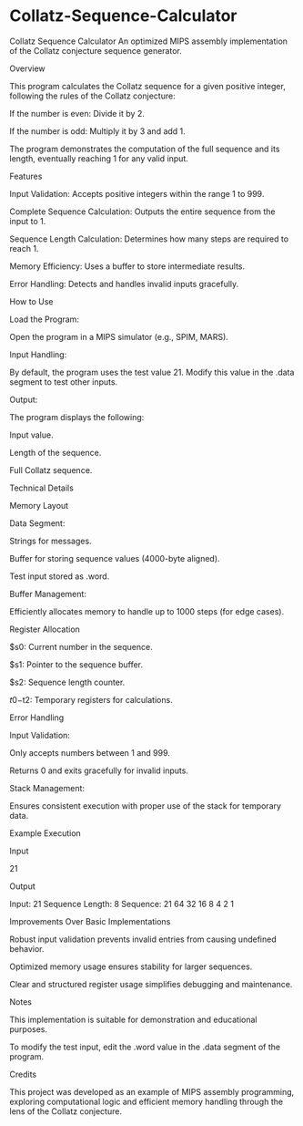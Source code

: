 # Collatz-Sequence-Calculator
Collatz Sequence Calculator
An optimized MIPS assembly implementation of the Collatz conjecture sequence generator.

Overview

This program calculates the Collatz sequence for a given positive integer, following the rules of the Collatz conjecture:

If the number is even: Divide it by 2.

If the number is odd: Multiply it by 3 and add 1.

The program demonstrates the computation of the full sequence and its length, eventually reaching 1 for any valid input.

Features

Input Validation: Accepts positive integers within the range 1 to 999.

Complete Sequence Calculation: Outputs the entire sequence from the input to 1.

Sequence Length Calculation: Determines how many steps are required to reach 1.

Memory Efficiency: Uses a buffer to store intermediate results.

Error Handling: Detects and handles invalid inputs gracefully.

How to Use

Load the Program:

Open the program in a MIPS simulator (e.g., SPIM, MARS).

Input Handling:

By default, the program uses the test value 21. Modify this value in the .data segment to test other inputs.

Output:

The program displays the following:

Input value.

Length of the sequence.

Full Collatz sequence.

Technical Details

Memory Layout

Data Segment:

Strings for messages.

Buffer for storing sequence values (4000-byte aligned).

Test input stored as .word.

Buffer Management:

Efficiently allocates memory to handle up to 1000 steps (for edge cases).

Register Allocation

$s0: Current number in the sequence.

$s1: Pointer to the sequence buffer.

$s2: Sequence length counter.

$t0-$t2: Temporary registers for calculations.

Error Handling

Input Validation:

Only accepts numbers between 1 and 999.

Returns 0 and exits gracefully for invalid inputs.

Stack Management:

Ensures consistent execution with proper use of the stack for temporary data.

Example Execution

Input

21

Output

Input: 21
Sequence Length: 8
Sequence: 21 64 32 16 8 4 2 1

Improvements Over Basic Implementations

Robust input validation prevents invalid entries from causing undefined behavior.

Optimized memory usage ensures stability for larger sequences.

Clear and structured register usage simplifies debugging and maintenance.

Notes

This implementation is suitable for demonstration and educational purposes.

To modify the test input, edit the .word value in the .data segment of the program.

Credits

This project was developed as an example of MIPS assembly programming, exploring computational logic and efficient memory handling through the lens of the Collatz conjecture.

